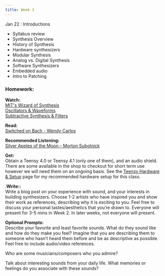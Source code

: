 ```yaml
---
title: Week 1
---
```


Jan 22
: Introductions

- Syllabus review
- Synthesis Overview
- History of Synthesis
- Hardware synthesizers
- Modular Synthesis
- Analog vs. Digital Synthesis
- Software Synthesizers
- Embedded audio
- Intro to Patching

### Homework:

**Watch:**  
[MIT's Wizard of Synthesis](https://www.youtube.com/watch?v=cTCVm-Eo1F0&)  
[Oscillators & Waveforms](https://www.youtube.com/watch?v=qV10Gb-Dvao)  
[Subtractive Synthesis & Filters](https://www.youtube.com/watch?v=In23B9qZhI8)

**Read:**  
[Switched on Bach - Wendy Carlos](https://www.moogmusic.com/media/switched-bach-how-world-met-moog)

**Recommended Listening:**  
[Silver Apples of the Moon – Morton Subotnick](https://www.youtube.com/watch?v=9HoljsO22qA)

**Get:**  
Obtain a Teensy 4.0 or Teensy 4.1 (only one of them), and an audio shield. There are some available in the shop to checkout for short term use however we will need them on an ongoing basis. See the [Teensy Hardware & Setup](https://designingyourvoice.com/TeensyHardware/) page for my recommended hardware setup for this class.

:**Write::**  
Write a blog post on your experience with sound, and your interests in building synthesizers. Choose 1-2 artists who have inspired you and show their work as references, describing why it is exciting to you. Feel free to discuss your personal tastes/aesthetics that you’re drawn to. Everyone will present for 3-5 mins in Week 2. In later weeks, not everyone will present.

**Optional Prompts:**  
Describe your favorite and least favorite sounds. What do they sound like and how do they make you feel? Imagine that you are describing them to someone who hasn’t heard them before and be as descriptive as possible. Feel free to include audio/video references.

Who are some musicians/composers who you admire?

Talk about interesting sounds from your daily life. What memories or feelings do you associate with these sounds?
